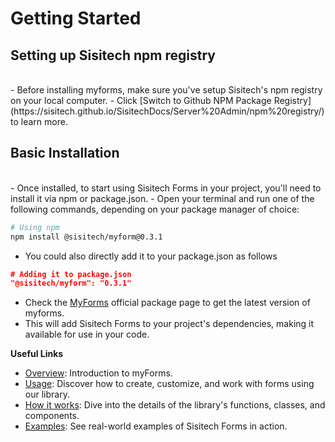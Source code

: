 # Getting Started

## Setting up Sisitech npm registry
<br>
- Before installing myforms, make sure you've setup Sisitech's npm registry on your local computer. 
- Click [Switch to Github NPM Package Registry](https://sisitech.github.io/SisitechDocs/Server%20Admin/npm%20registry/) to learn more.

## Basic Installation
<br>
- Once installed, to start using Sisitech Forms in your project, you'll need to install it via npm or package.json. 
- Open your terminal and run one of the following commands, depending on your package manager of choice:

```bash
# Using npm
npm install @sisitech/myform@0.3.1
```

- You could also directly add it to your package.json as follows

```json
# Adding it to package.json
"@sisitech/myform": "0.3.1"
```

- Check the [MyForms](https://github.com/orgs/sisitech/packages/npm/package/myform) official package page to get the latest version of myforms.
- This will add Sisitech Forms to your project's dependencies, making it available for use in your code.


**Useful Links**
- [Overview](../myForms/overview.md): Introduction to myForms.
- [Usage](../myForms/usage.md): Discover how to create, customize, and work with forms using our library.
- [How it works](../myForms//howItWorks.md): Dive into the details of the library's functions, classes, and components.
- [Examples](../myForms/examples.md): See real-world examples of Sisitech Forms in action.